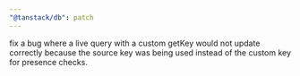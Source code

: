 ```yaml
---
"@tanstack/db": patch
---
```


fix a bug where a live query with a custom getKey would not update correctly because the source key was being used instead of the custom key for presence checks.
